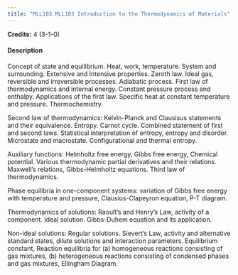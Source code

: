 ```yaml
---
title: "MLL103 MLL103 Introduction to the Thermodynamics of Materials"
---
```

**Credits:** 4 (3-1-0)

#### Description
Concept of state and equilibrium. Heat, work, temperature. System and surrounding. Extensive and Intensive properties. Zeroth law. Ideal gas, reversible and irreversible processes. Adiabatic process. First law of thermodynamics and internal energy. Constant pressure process and enthalpy. Applications of the first law. Specific heat at constant temperature and pressure. Thermochemistry.

Second law of thermodynamics: Kelvin-Planck and Clausisus statements and their equivalence. Entropy. Carnot cycle. Combined statement of first and second laws. Statistical interpretation of entropy, entropy and disorder. Microstate and macrostate. Configurational and thermal entropy.

Auxiliary functions: Helmholtz free energy, Gibbs free energy, Chemical potential. Various thermodynamic partial derivatives and their relations. Maxwell’s relations, Gibbs-Helmholtz equations. Third law of thermodynamics.

Phase equilibria in one-component systems: variation of Gibbs free energy with temperature and pressure, Clausius-Clapeyron equation, P-T diagram.

Thermodynamics of solutions: Raoult’s and Henry’s Law, activity of a component. Ideal solution. Gibbs-Duhem equation and its application.

Non-ideal solutions: Regular solutions. Sievert’s Law, activity and alternative standard states, dilute solutions and interaction parameters. Equilibrium constant, Reaction equilibria for (a) homogeneous reactions consisting of gas mixtures, (b) heterogeneous reactions consisting of condensed phases and gas mixtures, Ellingham Diagram.
